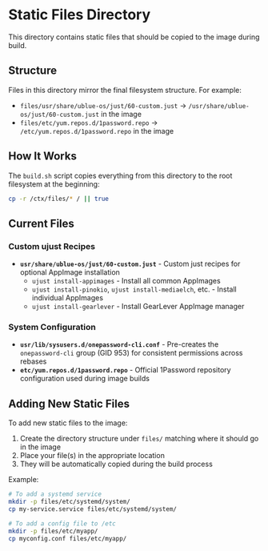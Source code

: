 # Static Files Directory

This directory contains static files that should be copied to the image during build.

## Structure

Files in this directory mirror the final filesystem structure. For example:

- `files/usr/share/ublue-os/just/60-custom.just` → `/usr/share/ublue-os/just/60-custom.just` in the image
- `files/etc/yum.repos.d/1password.repo` → `/etc/yum.repos.d/1password.repo` in the image

## How It Works

The `build.sh` script copies everything from this directory to the root filesystem at the beginning:

```bash
cp -r /ctx/files/* / || true
```

## Current Files

### Custom ujust Recipes
- **`usr/share/ublue-os/just/60-custom.just`** - Custom just recipes for optional AppImage installation
  - `ujust install-appimages` - Install all common AppImages
  - `ujust install-pinokio`, `ujust install-mediaelch`, etc. - Install individual AppImages
  - `ujust install-gearlever` - Install GearLever AppImage manager

### System Configuration
- **`usr/lib/sysusers.d/onepassword-cli.conf`** - Pre-creates the `onepassword-cli` group (GID 953) for consistent permissions across rebases
- **`etc/yum.repos.d/1password.repo`** - Official 1Password repository configuration used during image builds

## Adding New Static Files

To add new static files to the image:

1. Create the directory structure under `files/` matching where it should go in the image
2. Place your file(s) in the appropriate location
3. They will be automatically copied during the build process

Example:
```bash
# To add a systemd service
mkdir -p files/etc/systemd/system/
cp my-service.service files/etc/systemd/system/

# To add a config file to /etc
mkdir -p files/etc/myapp/
cp myconfig.conf files/etc/myapp/
```
